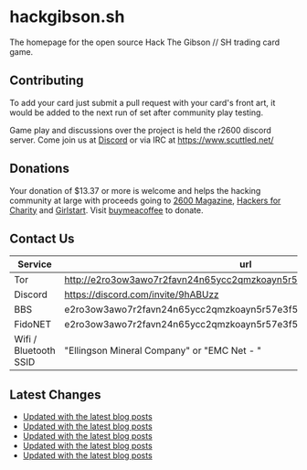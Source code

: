 # hackgibson.sh
The homepage for the open source Hack The Gibson // SH trading card game.


## Contributing

To add your card just submit a pull request with your card's front art, it would be added to the next run of set after community play testing.

Game play and discussions over the project is held the r2600 discord server. Come join us at [Discord](https://discord.com/invite/9hABUzz) or via IRC at https://www.scuttled.net/


## Donations

Your donation of $13.37 or more is welcome and helps the hacking community at large with proceeds going to [2600 Magazine](https://2600.com/), [Hackers for Charity](https://hackersforcharity.org) and [Girlstart](https://girlstart.org).  Visit [buymeacoffee](https://www.buymeacoffee.com/hackgibson.sh) to donate.


## Contact Us

Service | url
-|-
Tor | http://e2ro3ow3awo7r2favn24n65ycc2qmzkoayn5r57e3f56nvjwdcgg32ad.onion
Discord | https://discord.com/invite/9hABUzz
BBS | e2ro3ow3awo7r2favn24n65ycc2qmzkoayn5r57e3f56nvjwdcgg32ad.onion:23
FidoNET | e2ro3ow3awo7r2favn24n65ycc2qmzkoayn5r57e3f56nvjwdcgg32ad.onion:24554
Wifi / Bluetooth SSID | "Ellingson Mineral Company" or "EMC Net - <fidonet address>"

## Latest Changes
<!-- BLOG-POST-LIST:START -->
- [Updated with the latest blog posts](https://github.com/DFW2600/hackgibson.sh/commit/cd839fea7b855bbb0448ab7100cbb617e89a7770)
- [Updated with the latest blog posts](https://github.com/DFW2600/hackgibson.sh/commit/060ec02a14f10d9c7db960f68234bc38160f5b26)
- [Updated with the latest blog posts](https://github.com/DFW2600/hackgibson.sh/commit/693f45eea96b96b059d24dc7e6e900aab9d07669)
- [Updated with the latest blog posts](https://github.com/DFW2600/hackgibson.sh/commit/97e81c1449b541f46ac7a3a3b33cabce7baaa7f9)
- [Updated with the latest blog posts](https://github.com/DFW2600/hackgibson.sh/commit/014a5f46a45ccd2ad9015f442852d3a1c03cbd4f)
<!-- BLOG-POST-LIST:END -->
